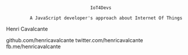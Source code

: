 







                                    IoT4Devs

             A JavaScript developer's approach about Internet Of Things





Henri Cavalcante

github.com/henricavalcante
twitter.com/henricavalcante
fb.me/henricavalcante
